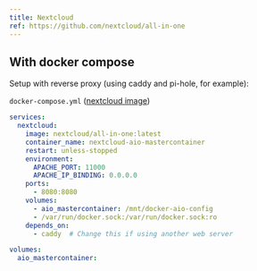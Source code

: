 ```yaml
---
title: Nextcloud
ref: https://github.com/nextcloud/all-in-one
---
```


## With docker compose

Setup with reverse proxy (using caddy and pi-hole, for example):

`docker-compose.yml` ([nextcloud image](https://hub.docker.com/r/nextcloud/all-in-one))

```yaml
services:
  nextcloud:
    image: nextcloud/all-in-one:latest
    container_name: nextcloud-aio-mastercontainer
    restart: unless-stopped
    environment:
      APACHE_PORT: 11000
      APACHE_IP_BINDING: 0.0.0.0
    ports:
      - 8080:8080
    volumes:
      - aio_mastercontainer: /mnt/docker-aio-config
      - /var/run/docker.sock:/var/run/docker.sock:ro
    depends_on:
      - caddy  # Change this if using another web server

volumes:
  aio_mastercontainer:
```
